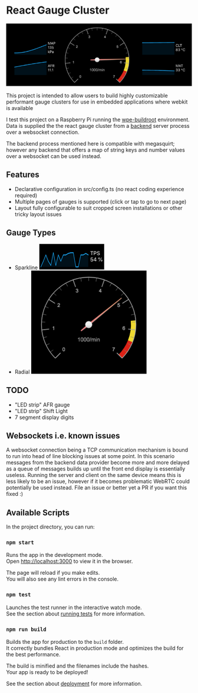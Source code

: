 # React Gauge Cluster

![Sample Dash](https://raw.githubusercontent.com/boxidau/react-gauge-cluster/master/docs/images/sample_dash.png)

This project is intended to allow users to build highly customizable performant gauge clusters for use in embedded applications where webkit is available

I test this project on a Raspberry Pi running the [wpe-buildroot](https://github.com/WebPlatformForEmbedded/buildroot) environment.
Data is supplied the the react gauge cluster from a
[backend](https://github.com/boxidau/megasquirt_node_logger) server process over a websocket connection.

The backend process mentioned here is compatible with megasquirt; however any
backend that offers a map of string keys and number values over a websocket can be used instead.


## Features
- Declarative configuration in src/config.ts (no react coding experience required)
- Multiple pages of gauges is supported (click or tap to go to next page)
- Layout fully configurable to suit cropped screen installations or other tricky layout issues

## Gauge Types
- Sparkline ![Sparkline Example](https://raw.githubusercontent.com/boxidau/react-gauge-cluster/master/docs/images/sparkline_screenshot.png)
- Radial ![Radial Example](https://raw.githubusercontent.com/boxidau/react-gauge-cluster/master/docs/images/radial_screenshot.png)

## TODO
- "LED strip" AFR gauge
- "LED strip" Shift Light
- 7 segment display digits

## Websockets i.e. known issues
A websocket connection being a TCP communication mechanism is bound to run into head of line blocking issues at some point.
In this scenario messages from the backend data provider become more and more delayed as a queue of messages builds up until the front end display is essentially useless.
Running the server and client on the same device means this is less likely to be an issue, however if it becomes problematic WebRTC could potentially be used instead. File an issue or better yet a PR if you want this fixed :)


## Available Scripts

In the project directory, you can run:

### `npm start`

Runs the app in the development mode.<br>
Open [http://localhost:3000](http://localhost:3000) to view it in the browser.

The page will reload if you make edits.<br>
You will also see any lint errors in the console.

### `npm test`

Launches the test runner in the interactive watch mode.<br>
See the section about [running tests](https://facebook.github.io/create-react-app/docs/running-tests) for more information.

### `npm run build`

Builds the app for production to the `build` folder.<br>
It correctly bundles React in production mode and optimizes the build for the best performance.

The build is minified and the filenames include the hashes.<br>
Your app is ready to be deployed!

See the section about [deployment](https://facebook.github.io/create-react-app/docs/deployment) for more information.
